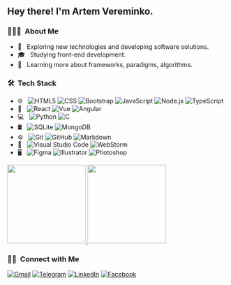 ## Hey there! I'm Artem Vereminko.

### 👨🏻‍💻 &nbsp;About Me 

- 🤔 &nbsp; Exploring new technologies and developing software solutions.
- 🎓 &nbsp; Studying front-end development.
- 🌱 &nbsp; Learning more about frameworks, paradigms, algorithms.
<!-- - 💼 &nbsp; Working as a junior front-end developer. -->

### 🛠 &nbsp;Tech Stack


- 🌐 &nbsp;
  ![HTML5](https://img.shields.io/badge/-HTML5-333333?style=flat-square&logo=HTML5)
  ![CSS](https://img.shields.io/badge/-CSS-333333?style=flat-square&logo=CSS3&logoColor=1572B6)
  ![Bootstrap](https://img.shields.io/badge/-Bootstrap-333333?style=flat-square&logo=bootstrap&logoColor=563D7C)
  ![JavaScript](https://img.shields.io/badge/-JavaScript-333333?style=flat-square&logo=javascript)
  ![Node.js](https://img.shields.io/badge/-Node.js-333333?style=flat-square&logo=node.js)
  ![TypeScript](https://img.shields.io/badge/-TypeScript-333333?style=flat-square&logo=typescript&logoColor=007acc)
- 🧰 &nbsp;
  ![React](https://img.shields.io/badge/-React-333333?style=flat-square&logo=react)
  ![Vue](https://img.shields.io/badge/-Vue-333333?style=flat-square&logo=vue.js)
  ![Angular](https://img.shields.io/badge/-Angular-333333?style=flat-square&logo=angular&logoColor=DD0031)
- 💻 &nbsp;
  ![Python](https://img.shields.io/badge/-Python-333333?style=flat-square&logo=python)
  ![C](https://img.shields.io/badge/-C-333333?style=flat-square&logo=C&logoColor=00599C)
- 🛢 &nbsp;
  ![SQLite](https://img.shields.io/badge/-SQLite-333333?style=flat-square&logo=sqlite)
  ![MongoDB](https://img.shields.io/badge/-MongoDB-333333?style=flat-square&logo=mongodb)
- ⚙️ &nbsp;
  ![Git](https://img.shields.io/badge/-Git-333333?style=flat-square&logo=git)
  ![GitHub](https://img.shields.io/badge/-GitHub-333333?style=flat-square&logo=github)
  ![Markdown](https://img.shields.io/badge/-Markdown-333333?style=flat-square&logo=markdown)
- 🔧 &nbsp;
  ![Visual Studio Code](https://img.shields.io/badge/-Visual%20Studio%20Code-333333?style=flat-square&logo=visual-studio-code&logoColor=007ACC)
  ![WebStorm](https://img.shields.io/badge/-WebStorm-333333?style=flat-square&logo=webstorm)
- 🖥 &nbsp;
  ![Figma](https://img.shields.io/badge/-Figma-333333?style=flat-square&logo=figma)
  ![Illustrator](https://img.shields.io/badge/-Illustrator-333333?style=flat-square&logo=adobe-illustrator)
  ![Photoshop](https://img.shields.io/badge/-Photoshop-333333?style=flat-square&logo=adobe-photoshop)



<a href="https://github.com/ArtemVeremienko">
  <img height="180em" src="https://github-readme-stats.vercel.app/api?username=ArtemVeremienko&theme=buefy&show_icons=true" />
  <img height="180em" src="https://github-readme-stats.vercel.app/api/top-langs/?username=ArtemVeremienko&theme=buefy&layout=compact" />
</a>


### 🤝🏻 &nbsp;Connect with Me

[![Gmail](https://img.shields.io/badge/-Gmail-333333?style=for-the-badge&logo=gmail)](mailto:temaspsxxx@gmail.com)
[![Telegram](https://img.shields.io/badge/-Telegram-333333?style=for-the-badge&logo=telegram)](https://t.me/artem_veremienko)
[![LinkedIn](https://img.shields.io/badge/-LinkedIn-333333?style=for-the-badge&logo=linkedin&logoColor=0075B5)](https://www.linkedin.com/in/artem-veremienko/)
[![Facebook](https://img.shields.io/badge/-Facebook-333333?style=for-the-badge&logo=facebook)](https://www.facebook.com/ArtemVeremienko)
